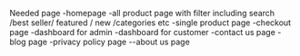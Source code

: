 Needed page
-homepage
-all product page with filter including search /best seller/ featured / new /categories etc
-single product page
-checkout page
-dashboard for admin
-dashboard for customer
-contact us page
-blog page
-privacy policy page
--about us page
